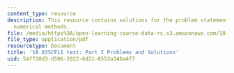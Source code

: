 ```yaml
---
content_type: resource
description: This resource contains solutions for the problem statements related to
  numerical methods.
file: /media/https%3A/open-learning-course-data-rc.s3.amazonaws.com/18-03sc-differential-equations-fall-2011/54f720d3d59620226d218553a346a4f7_MIT18_03SCF11_ps1_s3s.pdf
file_type: application/pdf
resourcetype: Document
title: '18.03SCF11 text: Part I Problems and Solutions'
uid: 54f720d3-d596-2022-6d21-8553a346a4f7
---
```

